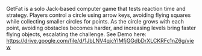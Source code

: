 GetFat is a solo Jack-based computer game that tests reaction time and strategy. Players control a circle using arrow keys, avoiding flying squares while collecting smaller circles for points. As the circle grows with each point, avoiding obstacles becomes harder, and increasing levels bring faster flying objects, escalating the challenge.
See Demo here: https://drive.google.com/file/d/1JbLNV4qjcYIMfjGGdbDrXLCKRFc1nZ6g/view
